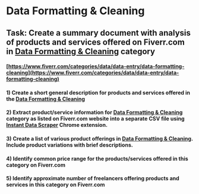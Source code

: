 # Data Formatting & Cleaning
## Task: Create a summary document with analysis of products and services offered on Fiverr.com in [Data Formatting & Cleaning](https://www.fiverr.com/categories/data/data-entry/data-formatting-cleaning) category
#### [https://www.fiverr.com/categories/data/data-entry/data-formatting-cleaning](https://www.fiverr.com/categories/data/data-entry/data-formatting-cleaning)
#### 1) Create a short general description for products and services offered in the [Data Formatting & Cleaning](https://www.fiverr.com/categories/data/data-entry/data-formatting-cleaning)
#### 2) Extract product/service information for [Data Formatting & Cleaning](https://www.fiverr.com/categories/data/data-entry/data-formatting-cleaning) category as listed on Fiverr.com website into a separate CSV file using [Instant Data Scraper](https://chrome.google.com/webstore/detail/instant-data-scraper/ofaokhiedipichpaobibbnahnkdoiiah) Chrome extension.
#### 3) Create a list of various product offerings in [Data Formatting & Cleaning](https://www.fiverr.com/categories/data/data-entry/data-formatting-cleaning). Include product variations with brief descriptions.
#### 4) Identify common price range for the products/services offered in this category on Fiverr.com
#### 5) Identify approximate number of freelancers offering products and services in this category on Fiverr.com
